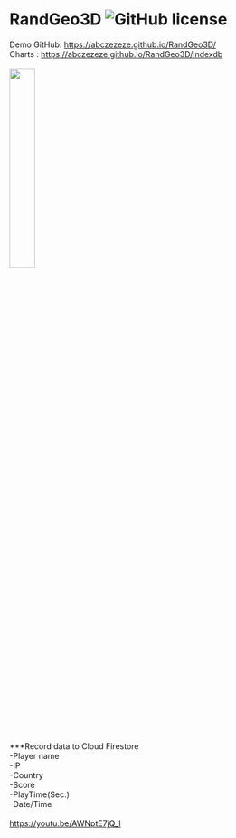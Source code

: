 # RandGeo3D ![GitHub license](https://img.shields.io/badge/license-MIT-blue.svg)
Demo GitHub: https://abczezeze.github.io/RandGeo3D/
<br>Charts : https://abczezeze.github.io/RandGeo3D/indexdb
<br>
<br><img src="https://github.com/abczezeze/RandGeo/blob/master/screenshot/randgeo88.gif" width="30%" height="30%">
<br>
<br>***Record data to Cloud Firestore
<br>-Player name
<br>-IP
<br>-Country
<br>-Score
<br>-PlayTime(Sec.)
<br>-Date/Time
<br><br>
https://youtu.be/AWNptE7jQ_I
